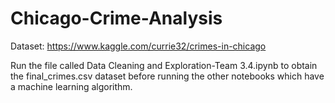 # Chicago-Crime-Analysis
Dataset: https://www.kaggle.com/currie32/crimes-in-chicago

Run the file called Data Cleaning and Exploration-Team 3.4.ipynb to obtain the final_crimes.csv dataset before running the other notebooks which have a machine learning algorithm.
